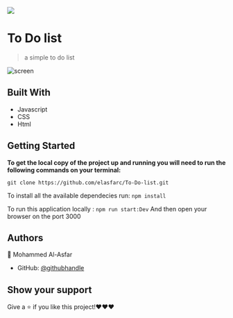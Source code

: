 ![](https://img.shields.io/badge/Microverse-blueviolet)

# To Do list

> a simple to do list

![screen]()

## Built With

- Javascript
- CSS
- Html

## Getting Started

**To get the local copy of the project up and running you will need to run the following commands on your terminal:**

`git clone https://github.com/elasfarc/To-Do-list.git`

To install all the available dependecies run:
`npm install`

To run this application locally :
`npm run start:Dev`
And then open your browser on the port 3000

## Authors

👤 Mohammed Al-Asfar

- GitHub: [@githubhandle](https://github.com/elasfarc)

## Show your support

Give a ⭐️ if you like this project!❤️❤️❤️
